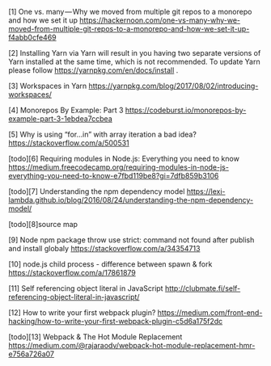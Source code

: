 [1] One vs. many — Why we moved from multiple git repos to a monorepo and how we set it up
https://hackernoon.com/one-vs-many-why-we-moved-from-multiple-git-repos-to-a-monorepo-and-how-we-set-it-up-f4abb0cfe469 <br/>

[2] Installing Yarn via Yarn will result in you having two separate versions of Yarn installed at the same time, which is not recommended. To update Yarn please follow https://yarnpkg.com/en/docs/install .<br/>

[3] Workspaces in Yarn
https://yarnpkg.com/blog/2017/08/02/introducing-workspaces/ <br/>

[4] Monorepos By Example: Part 3
https://codeburst.io/monorepos-by-example-part-3-1ebdea7ccbea <br/>

[5] Why is using “for…in” with array iteration a bad idea?
https://stackoverflow.com/a/500531 <br/>

[todo][6] Requiring modules in Node.js: Everything you need to know
https://medium.freecodecamp.org/requiring-modules-in-node-js-everything-you-need-to-know-e7fbd119be8?gi=7dfb859b3106 <br/>

[todo][7] Understanding the npm dependency model
https://lexi-lambda.github.io/blog/2016/08/24/understanding-the-npm-dependency-model/ <br/>

[todo][8]source map

[9] Node npm package throw use strict: command not found after publish and install globaly
https://stackoverflow.com/a/34354713 <br/>

[10] node.js child process - difference between spawn & fork
https://stackoverflow.com/a/17861879 <br/>

[11] Self referencing object literal in JavaScript
http://clubmate.fi/self-referencing-object-literal-in-javascript/ <br/>

[12] How to write your first webpack plugin?
https://medium.com/front-end-hacking/how-to-write-your-first-webpack-plugin-c5d6a175f2dc <br/>

[todo][13] Webpack & The Hot Module Replacement
https://medium.com/@rajaraodv/webpack-hot-module-replacement-hmr-e756a726a07 <br/>